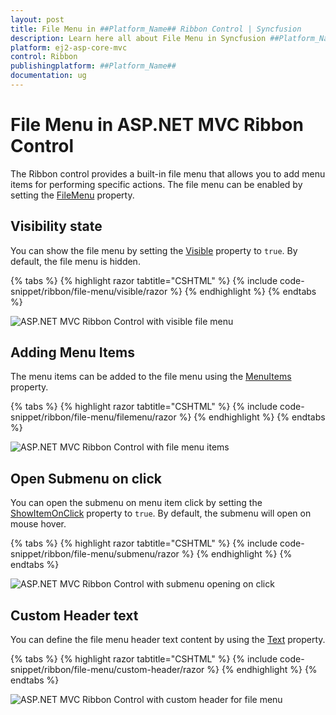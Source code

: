 ```yaml
---
layout: post
title: File Menu in ##Platform_Name## Ribbon Control | Syncfusion
description: Learn here all about File Menu in Syncfusion ##Platform_Name## Ribbon control of Syncfusion Essential JS 2 and more.
platform: ej2-asp-core-mvc
control: Ribbon
publishingplatform: ##Platform_Name##
documentation: ug
---
```


# File Menu in ASP.NET MVC Ribbon Control

The Ribbon control provides a built-in file menu that allows you to add menu items for performing specific actions. The file menu can be enabled by setting the [FileMenu](https://help.syncfusion.com/cr/aspnetMVC-js2/Syncfusion.EJ2.Ribbon.Ribbon.html#Syncfusion_EJ2_Ribbon_Ribbon_FileMenu) property.

## Visibility state

You can show the file menu by setting the [Visible](https://help.syncfusion.com/cr/aspnetMVC-js2/Syncfusion.EJ2.Ribbon.FileMenuSettings.html#Syncfusion_EJ2_Ribbon_FileMenuSettings_Visible) property to `true`. By default, the file menu is hidden.

{% tabs %}
{% highlight razor tabtitle="CSHTML" %}
{% include code-snippet/ribbon/file-menu/visible/razor %}
{% endhighlight %}
{% endtabs %}

![ASP.NET MVC Ribbon Control with visible file menu](images/ribbon-visible.png)

## Adding Menu Items

The menu items can be added to the file menu using the [MenuItems](https://help.syncfusion.com/cr/aspnetMVC-js2/Syncfusion.EJ2.Ribbon.FileMenuSettings.html#Syncfusion_EJ2_Ribbon_FileMenuSettings_MenuItems) property.

{% tabs %}
{% highlight razor tabtitle="CSHTML" %}
{% include code-snippet/ribbon/file-menu/filemenu/razor %}
{% endhighlight %}
{% endtabs %}

![ASP.NET MVC Ribbon Control with file menu items](images/ribbon-filemenu.png)

## Open Submenu on click

You can open the submenu on menu item click by setting the [ShowItemOnClick](https://help.syncfusion.com/cr/aspnetMVC-js2/Syncfusion.EJ2.Ribbon.FileMenuSettings.html#Syncfusion_EJ2_Ribbon_FileMenuSettings_ShowItemOnClick) property to `true`. By default, the submenu will open on mouse hover.

{% tabs %}
{% highlight razor tabtitle="CSHTML" %}
{% include code-snippet/ribbon/file-menu/submenu/razor %}
{% endhighlight %}
{% endtabs %}

![ASP.NET MVC Ribbon Control with submenu opening on click](images/ribbon-submenu.png)

## Custom Header text

You can define the file menu header text content by using the [Text](https://help.syncfusion.com/cr/aspnetMVC-js2/Syncfusion.EJ2.Ribbon.FileMenuSettings.html#Syncfusion_EJ2_Ribbon_FileMenuSettings_Text) property.

{% tabs %}
{% highlight razor tabtitle="CSHTML" %}
{% include code-snippet/ribbon/file-menu/custom-header/razor %}
{% endhighlight %}
{% endtabs %}

![ASP.NET MVC Ribbon Control with custom header for file menu](images/ribbon-custom-header.png)
